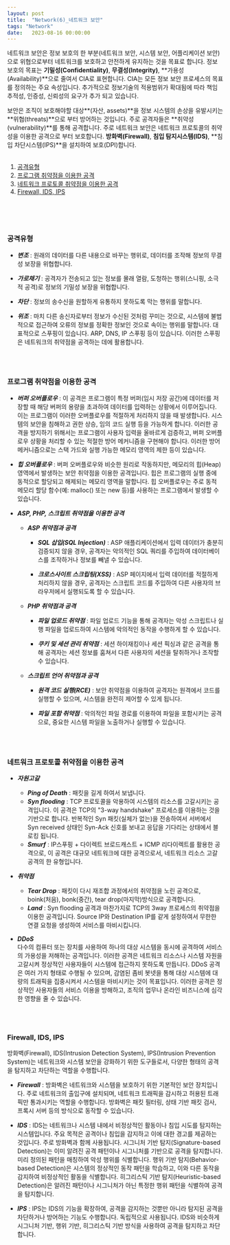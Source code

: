 ```yaml
---
layout: post
title:  "Network(6)_네트워크 보안"
tags: "Network"
date:   2023-08-16 00:00:00
---
```


네트워크 보안은 정보 보호의 한 부분(네트워크 보안, 시스템 보안, 어플리케이션 보안)으로 위협으로부터 네트워크를 보호하고 안전하게 유지하는 것을 목표로 합니다. 정보 보호의 목표는 **기밀성(Confidentiality)**, **무결성(Integrity)**, **가용성(Availability)**으로 줄여서 CIA로 표현합니다. CIA는 모든 정보 보안 프로세스의 목표를 정의하는 주요 속성입니다. 추가적으로 정보기술의 적용범위가 확대됨에 따라 책임 추적성, 인증성, 신뢰성의 요구가 추가 되고 있습니다.

보안은 조직이 보호해야할 대상**(자산, assets)**을 정보 시스템의 손상을 유발시키는 **위협(threats)**으로 부터 방어하는 것입니다. 주로 공격자들은 **취약성(vulnerability)**를 통해 공격합니다. 주로 네트워크 보안은 네트워크 프로토콜의 취약성을 이용한 공격으로 부터 보호합니다. **방화벽(Firewall)**, **침입 탐지시스템(IDS)**, **침입 차단시스템(IPS)**을 설치하여 보호(DPI)합니다.
<br>
<br>

1. [공격유형](#공격유형)
2. [프로그램 취약점을 이용한 공격](#프로그램-취약점을-이용한-공격)
3. [네트워크 프로토콜 취약점을 이용한 공격](#네트워크-프로토콜-취약점을-이용한-공격)
4. [Firewall, IDS, IPS](#firewall-ids-ips)
<br>
<br>
<br>

### **공격유형**
- ***변조*** : 원래의 데이터를 다른 내용으로 바꾸는 행위로, 데이터를 조작해 정보의 무결성 보장을 위협합니다.

- ***가로채기*** : 공격자가 전송되고 있는 정보를 몰래 열람, 도청하는 행위(스니핑, 소극적 공격)로 정보의 기밀성 보장을 위협합니다.

- ***차단*** : 정보의 송수신을 원할하게 유통하지 못하도록 막는 행위를 말합니다.

- ***위조*** : 마치 다른 송신자로부터 정보가 수신된 것처럼 꾸미는 것으로, 시스템에 불법적으로 접근하여 오류의 정보를 정확한 정보인 것으로 속이는 행위를 말합니다. 대표적으로 스푸핑이 있습니다. ARP, DNS, IP 스푸핑 등이 있습니다. 이러한 스푸핑은 네트워크의 취약점을 공격하는 데에 활용합니다.

<br>
<br>

### **프로그램 취약점을 이용한 공격**
- ***버퍼 오버플로우*** : 이 공격은 프로그램이 특정 버퍼(임시 저장 공간)에 데이터를 저장할 때 해당 버퍼의 용량을 초과하여 데이터를 입력하는 상황에서 이루어집니다. 이는 프로그램이 이러한 오버플로우를 적절하게 처리하지 않을 때 발생합니다. 시스템의 보안을 침해하고 권한 상승, 임의 코드 실행 등을 가능하게 합니다. 이러한 공격을 방지하기 위해서는 프로그램이 사용자 입력을 올바르게 검증하고, 버퍼 오버플로우 상황을 처리할 수 있는 적절한 방어 메커니즘을 구현해야 합니다. 이러한 방어 메커니즘으로는 스택 가드와 실행 가능한 메모리 영역의 제한 등이 있습니다.

- ***힙 오버플로우*** : 버퍼 오버플로우와 비슷한 원리로 작동하지만, 메모리의 힙(Heap) 영역에서 발생하는 보안 취약점을 이용한 공격입니다. 힙은 프로그램의 실행 중에 동적으로 할당되고 해제되는 메모리 영역을 말합니다. 힙 오버플로우는 주로 동적 메모리 할당 함수(예: malloc() 또는 new 등)를 사용하는 프로그램에서 발생할 수 있습니다.

- ***ASP, PHP, 스크립트 취약점을 이용한 공격*** 

    - ***ASP 취약점과 공격***
        - ***SQL 삽입(SQL Injection)*** : ASP 애플리케이션에서 입력 데이터가 충분히 검증되지 않을 경우, 공격자는 악의적인 SQL 쿼리를 주입하여 데이터베이스를 조작하거나 정보를 빼낼 수 있습니다.

        - ***크로스사이트 스크립팅(XSS)*** : ASP 페이지에서 입력 데이터를 적절하게 처리하지 않을 경우, 공격자는 스크립트 코드를 주입하여 다른 사용자의 브라우저에서 실행되도록 할 수 있습니다.

    - ***PHP 취약점과 공격***
        - ***파일 업로드 취약점*** : 파일 업로드 기능을 통해 공격자는 악성 스크립트나 실행 파일을 업로드하여 시스템에 악의적인 동작을 수행하게 할 수 있습니다.

        - ***쿠키 및 세션 관리 취약점*** : 세션 하이재킹이나 세션 픽싱과 같은 공격을 통해 공격자는 세션 정보를 훔쳐서 다른 사용자의 세션을 탈취하거나 조작할 수 있습니다.

    - ***스크립트 언어 취약점과 공격***
        - ***원격 코드 실행(RCE)*** : 보안 취약점을 이용하여 공격자는 원격에서 코드를 실행할 수 있으며, 시스템을 완전히 제어할 수 있게 됩니다.

        - ***파일 포함 취약점*** : 악의적인 파일 경로를 이용하여 파일을 포함시키는 공격으로, 중요한 시스템 파일을 노출하거나 실행할 수 있습니다.
    
<br>
<br>

### **네트워크 프로토콜 취약점을 이용한 공격**
- ***자원고갈***
    - ***Ping of Death*** : 패킷을 길게 하여서 보냅니다.
    - ***Syn flooding*** : TCP 프로토콜을 악용하여 시스템의 리소스를 고갈시키는 공격입니다. 이 공격은 TCP의 "3-way handshake" 프로세스를 이용하는 것을 기반으로 합니다. 반복적인 Syn 패킷(실체가 없는)을 전송하여서 서버에서 Syn received 상태인 Syn-Ack 신호를 보내고 응답을 기다리는 상태에서 블로킹 됩니다. 
    - ***Smurf*** : IP스푸핑 + 다이렉트 브로드캐스트 + ICMP 리다이렉트를 활용한 공격으로, 이 공격은 대규모 네트워크에 대한 공격으로서, 네트워크 리소스 고갈 공격의 한 유형입니다.
- ***취약점***
    - ***Tear Drop*** : 패킷이 다시 재조합 과정에서의 취약점을 노린 공격으로, boink(처음), bonk(중간), tear drop(마지막)방식으로 공격합니다.
    - ***Land*** : Syn flooding 공격과 마찬가지로 TCP의 3way 프로세스의 취약점을 이용한 공격입니다. Source IP와 Destination IP를 같게 설정하여서 무한한 연결 요청을 생성하여 서비스를 마비시킵니다.

- ***DDoS*** <br>
다수의 컴퓨터 또는 장치를 사용하여 하나의 대상 시스템을 동시에 공격하여 서비스의 가용성을 저해하는 공격입니다. 이러한 공격은 네트워크 리소스나 시스템 자원을 고갈시켜 정상적인 사용자들이 시스템에 접근하지 못하도록 만듭니다. DDoS 공격은 여러 가지 형태로 수행될 수 있으며, 감염된 좀비 봇넷을 통해 대상 시스템에 대량의 트래픽을 집중시켜서 시스템을 마비시키는 것이 목표입니다. 이러한 공격은 정상적인 사용자들의 서비스 이용을 방해하고, 조직의 업무나 온라인 비즈니스에 심각한 영향을 줄 수 있습니다.

<br>
<br>

### **Firewall, IDS, IPS**
방화벽(Firewall), IDS(Intrusion Detection System), IPS(Intrusion Prevention System)는 네트워크와 시스템 보안을 강화하기 위한 도구들로서, 다양한 형태의 공격을 탐지하고 차단하는 역할을 수행합니다.

- ***Firewall*** : 방화벽은 네트워크와 시스템을 보호하기 위한 기본적인 보안 장치입니다. 주로 네트워크의 출입구에 설치되며, 네트워크 트래픽을 감시하고 허용된 트래픽만 통과시키는 역할을 수행합니다. 방화벽은 패킷 필터링, 상태 기반 패킷 검사, 프록시 서버 등의 방식으로 동작할 수 있습니다.

- ***IDS*** : IDS는 네트워크나 시스템 내에서 비정상적인 활동이나 침입 시도를 탐지하는 시스템입니다. 주요 목적은 공격이나 침입을 감지하고 이에 대한 경고를 제공하는 것입니다. 주로 방화벽과 함께 사용됩니다. 시그니처 기반 탐지(Signature-based Detection)는 이미 알려진 공격 패턴이나 시그니처를 기반으로 공격을 탐지합니다. 미리 정의된 패턴을 매칭하여 악성 행위를 식별합니다. 행위 기반 탐지(Behavior-based Detection)은 시스템의 정상적인 동작 패턴을 학습하고, 이와 다른 동작을 감지하여 비정상적인 활동을 식별합니다. 히그리스틱 기반 탐지(Heuristic-based Detection)은 알려진 패턴이나 시그니처가 아닌 특정한 행위 패턴을 식별하여 공격을 탐지합니다.

- ***IPS*** : IPS는 IDS의 기능을 확장하여, 공격을 감지하는 것뿐만 아니라 탐지된 공격을 차단하거나 방어하는 기능도 수행합니다. 독립적으로 사용됩니다. IDS와 비슷하게 시그니처 기반, 행위 기반, 히그리스틱 기반 방식을 사용하여 공격을 탐지하고 차단합니다. 